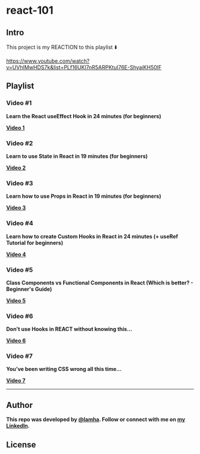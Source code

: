 # react-101

## Intro 
This project is my REACTION to this playlist ⬇️

https://www.youtube.com/watch?v=UVhIMwHDS7k&list=PLf16UKl7nR5ARPKtuI76E-ShyaiKH50IF

## Playlist
### Video #1
<b> Learn the React useEffect Hook in 24 minutes (for beginners)<b/>

[Video 1](./useEffect/README.md)

### Video #2
<b> Learn to use State in React in 19 minutes (for beginners)<b/>

[Video 2](./useState/README.md)

### Video #3
<b> Learn how to use Props in React in 19 minutes (for beginners)

[Video 3](./useProps/README.md)

### Video #4
<b> Learn how to create Custom Hooks in React in 24 minutes (+ useRef Tutorial for beginners)

[Video 4](./useHook/README.md)

### Video #5
<b> Class Components vs Functional Components in React (Which is better? - Beginner's Guide)

[Video 5](./componentType/README.md)

### Video #6
<b> Don't use Hooks in REACT without knowing this...

[Video 6](./hookPractices/README.md)

### Video #7
<b> You’ve been writing CSS wrong all this time...

[Video 7](./redCSS/README.md)

---
## Author

This repo was developed by [@lamha](https://github.com/HaLamUs). 
Follow or connect with me on [my LinkedIn](https://www.linkedin.com/in/lamhacs). 

## License
